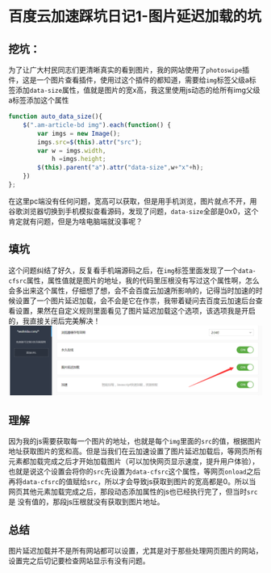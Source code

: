 # 百度云加速踩坑日记1-图片延迟加载的坑

## 挖坑：
为了让广大村民同志们更清晰真实的看到图片，我的网站使用了``photoswipe``插件，这是一个图片查看插件，使用过这个插件的都知道，需要给``img``标签父级a标签添加``data-size``属性，值就是图片的宽x高，我这里使用js动态的给所有img父级a标签添加这个属性
```javascript
function auto_data_size(){
    $(".am-article-bd img").each(function() {
        var imgs = new Image();
        imgs.src=$(this).attr("src");
        var w = imgs.width,
            h =imgs.height;
        $(this).parent("a").attr("data-size",w+"x"+h);
    })
};
```
在这里pc端没有任何问题，宽高可以获取，但是用手机浏览，图片就点不开，用谷歌浏览器切换到手机模拟查看源码，发现了问题，``data-size``全部是0x0，这个肯定就有问题，但是为啥电脑端就没事呢？

## 填坑
这个问题纠结了好久，反复看手机端源码之后，在``img``标签里面发现了一个``data-cfsrc``属性，属性值就是图片的地址，我的代码里压根没有写过这个属性啊，怎么会多出来这个属性，仔细想了想，会不会百度云加速所影响的，记得当时加速的时候设置了一个图片延迟加载，会不会是它在作祟，我带着疑问去百度云加速后台查看设置，果然在自定义规则里面看见了图片延迟加载这个选项，该选项我是开启的，我直接关闭后完美解决！
![图片延迟加载](./img/jiazai.png)

## 理解
因为我的js需要获取每一个图片的地址，也就是每个``img``里面的``src``的值，根据图片地址获取图片的宽和高。但是当我们在云加速设置了图片延迟加载后，等网页所有元素都加载完成之后才开始加载图片（可以加快网页显示速度，提升用户体验），也就是说这个设置会将你的``src``先设置为``data-cfsrc``这个属性，等网页``onload``之后再将``data-cfsrc``的值赋给``src``，所以才会导致js获取到图片的宽高都是0。所以当网页其他元素加载完成之后，那段动态添加属性的js也已经执行完了，但当时``src``是 没有值的，那段js压根就没有获取到图片地址。

## 总结

图片延迟加载并不是所有网站都可以设置，尤其是对于那些处理网页图片的网站，设置完之后切记要检查网站显示有没有问题。